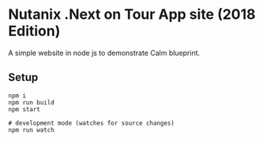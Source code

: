 # Nutanix .Next on Tour App site (2018 Edition)

A simple website in node js to demonstrate Calm blueprint.

## Setup

```
npm i
npm run build
npm start

# development mode (watches for source changes)
npm run watch
```
